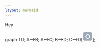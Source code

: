 ```yaml
---
layout: mermaid
---
```

Hey

<div class="mermaid"> graph TD; A-->B; A-->C; B-->D; C-->D[<img src="/img/avatar--10300.png" width="32" height="32" />]; </div>

<script src="/lib/js/mermaid.js"></script>
